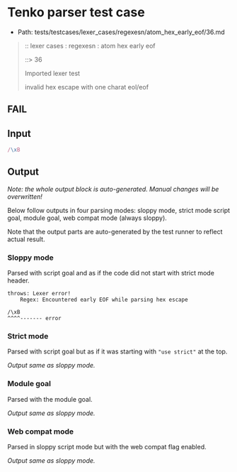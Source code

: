 # Tenko parser test case

- Path: tests/testcases/lexer_cases/regexesn/atom_hex_early_eof/36.md

> :: lexer cases : regexesn : atom hex early eof
>
> ::> 36
>
> Imported lexer test
>
> invalid hex escape with one charat eol/eof

## FAIL

## Input

`````js
/\xB
`````

## Output

_Note: the whole output block is auto-generated. Manual changes will be overwritten!_

Below follow outputs in four parsing modes: sloppy mode, strict mode script goal, module goal, web compat mode (always sloppy).

Note that the output parts are auto-generated by the test runner to reflect actual result.

### Sloppy mode

Parsed with script goal and as if the code did not start with strict mode header.

`````
throws: Lexer error!
    Regex: Encountered early EOF while parsing hex escape

/\xB
^^^^------- error
`````

### Strict mode

Parsed with script goal but as if it was starting with `"use strict"` at the top.

_Output same as sloppy mode._

### Module goal

Parsed with the module goal.

_Output same as sloppy mode._

### Web compat mode

Parsed in sloppy script mode but with the web compat flag enabled.

_Output same as sloppy mode._
